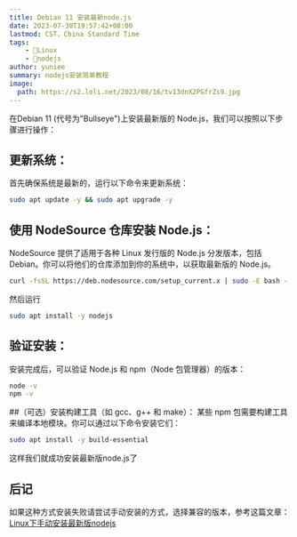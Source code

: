 ```yaml
---
title: Debian 11 安装最新node.js
date: 2023-07-30T19:57:42+08:00
lastmod: CST，China Standard Time
tags: 
    - 🐘Linux
    - 🍓nodejs
author: yuniee
summary: nodejs安装简单教程
image: 
  path: https://s2.loli.net/2023/08/16/tv13dnX2PGfrZs9.jpg
---
```

在Debian 11 (代号为"Bullseye")上安装最新版的 Node.js，我们可以按照以下步骤进行操作：

## 更新系统：
首先确保系统是最新的，运行以下命令来更新系统：

```bash
sudo apt update -y && sudo apt upgrade -y
```

## 使用 NodeSource 仓库安装 Node.js：
NodeSource 提供了适用于各种 Linux 发行版的 Node.js 分发版本，包括 Debian。你可以将他们的仓库添加到你的系统中，以获取最新版的 Node.js。

```bash
curl -fsSL https://deb.nodesource.com/setup_current.x | sudo -E bash -
```

然后运行

```bash
sudo apt install -y nodejs
```



## 验证安装：
  安装完成后，可以验证 Node.js 和 npm（Node 包管理器）的版本：

```bash
node -v
npm -v
```

##（可选）安装构建工具（如 gcc、g++ 和 make）：
某些 npm 包需要构建工具来编译本地模块。你可以通过以下命令安装它们：

```bash
sudo apt install -y build-essential
```

这样我们就成功安装最新版node.js了

## 后记
如果这种方式安装失败请尝试手动安装的方式，选择兼容的版本，参考这篇文章：[Linux下手动安装最新版nodejs](https://www.yuniee.de/2023/08/10/linux%E4%B8%8Bnodejs%E4%B8%8B%E8%BD%BD%E5%AE%89%E8%A3%85/)
